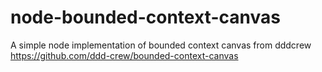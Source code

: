 # node-bounded-context-canvas
A simple node implementation of bounded context canvas from dddcrew https://github.com/ddd-crew/bounded-context-canvas

